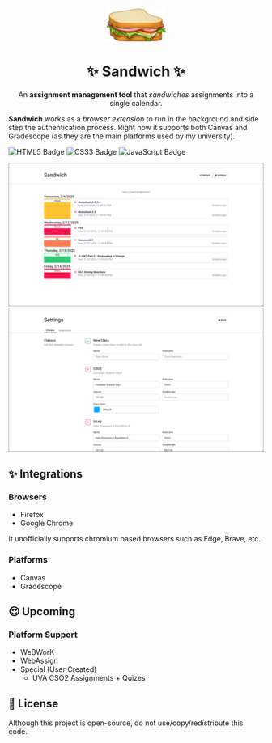 <div align="center"><img width="120" src="https://github.com/JoshuaMarkle/sandwich/blob/main/icons/sandwich.png" alt="UniStyles Logo"></div>
<h1 align="center">✨ Sandwich ✨</h1>

<p align="center">An <strong>assignment management tool</strong> that <em>sandwiches</em> assignments into a single calendar.</p>

**Sandwich** works as a *browser extension* to run in the background and side step the authentication process. Right now it supports both Canvas and Gradescope (as they are the main platforms used by my university).

<img src="https://img.shields.io/badge/HTML5-E34F26?logo=html5&logoColor=fff&style=flat-square" alt="HTML5 Badge"> <img src="https://img.shields.io/badge/CSS3-1572B6?logo=css3&logoColor=fff&style=flat-square" alt="CSS3 Badge"> <img src="https://img.shields.io/badge/JavaScript-F7DF1E?logo=javascript&logoColor=000&style=flat-square" alt="JavaScript Badge">

![Screenshot 1](.github/screenshot1.png)
![Screenshot 2](.github/screenshot2.png)

## ✨ Integrations

### Browsers

- Firefox
- Google Chrome

It unofficially supports chromium based browsers such as Edge, Brave, etc.

### Platforms
- Canvas
- Gradescope

## 😍 Upcoming

### Platform Support
- WeBWorK
- WebAssign
- Special (User Created)
  - UVA CSO2 Assignments + Quizes

## 📄 License

Although this project is open-source, do not use/copy/redistribute this code.
